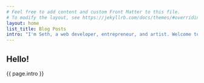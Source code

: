 ```yaml
---
# Feel free to add content and custom Front Matter to this file.
# To modify the layout, see https://jekyllrb.com/docs/themes/#overriding-theme-defaults
layout: home
list_title: Blog Posts
intro: "I'm Seth, a web developer, entrepreneur, and artist. Welcome to my website! Here I will be sharing some of my favorite  professional projects, as well as my personal blog and other work. Please take a look around!"
---
```


<!-- {% assign about-page = site.pages | where: "title", "About" | first %}

{{ about-page.content }} -->
<!-- <div class="profile-wrapper" markdown="1">

![Alt text](https://avatars.githubusercontent.com/u/97685638?v=4){:.profile .round}

<div class="column" markdown="1"> -->
## Hello!
{{ page.intro }}

<!-- </div>

</div> -->
